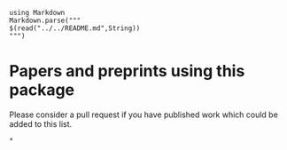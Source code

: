 ````@eval
using Markdown
Markdown.parse("""
$(read("../../README.md",String))
""")
````

# Papers and preprints using this package

Please consider a pull request if you have published work which could be added to this list.


```@bibliography
*
```



